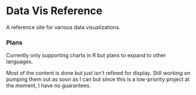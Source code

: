 # Data Vis Reference

A reference site for various data visualizations.

### Plans
Currently only supporting charts in R but plans to expand to other languages.

Most of the content is done but just isn't refined for display. Still working on pumping them 
out as soon as I can but since this is a low-priority project at the moment, I have 
no guarantees.
